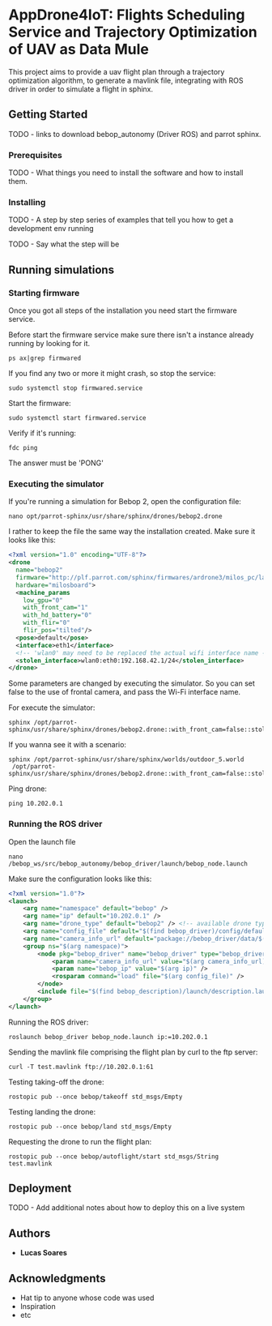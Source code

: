 # AppDrone4IoT: Flights Scheduling Service and Trajectory Optimization of UAV as Data Mule

This project aims to provide a uav flight plan through a trajectory optimization algorithm, to generate a mavlink file, integrating with ROS driver in order to simulate a flight in sphinx.

## Getting Started

TODO - links to download bebop_autonomy (Driver ROS) and parrot sphinx.

### Prerequisites

TODO - What things you need to install the software and how to install them.

### Installing

TODO - A step by step series of examples that tell you how to get a development env running

TODO - Say what the step will be

## Running simulations

### Starting firmware 

Once you got all steps of the installation you need start the firmware service.

Before start the firmware service make sure there isn't a instance already running by looking for it.

```
ps ax|grep firmwared
```

If you find any two or more it might crash, so stop the service:

```
sudo systemctl stop firmwared.service
```

Start the firmware:

```
sudo systemctl start firmwared.service
```

Verify if it's running:

```
fdc ping
```
The answer must be 'PONG'

### Executing the simulator

If you're running a simulation for Bebop 2, open the configuration file:

```
nano opt/parrot-sphinx/usr/share/sphinx/drones/bebop2.drone

```
I rather to keep the file the same way the installation created. Make sure it looks like this:

```xml
<?xml version="1.0" encoding="UTF-8"?>
<drone
  name="bebop2"
  firmware="http://plf.parrot.com/sphinx/firmwares/ardrone3/milos_pc/latest/images/ardrone3-milos_pc.ext2.zip"
  hardware="milosboard">
  <machine_params
    low_gpu="0"
    with_front_cam="1"
    with_hd_battery="0"
    with_flir="0"
    flir_pos="tilted"/>
  <pose>default</pose>
  <interface>eth1</interface>
  <!-- 'wlan0' may need to be replaced the actual wifi interface name -->
  <stolen_interface>wlan0:eth0:192.168.42.1/24</stolen_interface>
</drone>

```

Some parameters are changed by executing the simulator. 
So you can set false to the use of frontal camera, and pass the Wi-Fi interface name.

For execute the simulator:
```
sphinx /opt/parrot-sphinx/usr/share/sphinx/drones/bebop2.drone::with_front_cam=false::stolen_interface=wlp4s0:wlp4s0:192.168.42.1/24

```

If you wanna see it with a scenario:

```
sphinx /opt/parrot-sphinx/usr/share/sphinx/worlds/outdoor_5.world 
 /opt/parrot-sphinx/usr/share/sphinx/drones/bebop2.drone::with_front_cam=false::stolen_interface=wlp4s0:wlp4s0:192.168.42.1/24

```

Ping drone:

```
ping 10.202.0.1

```

### Running the ROS driver

Open the launch file 

```
nano /bebop_ws/src/bebop_autonomy/bebop_driver/launch/bebop_node.launch
```

Make sure the configuration looks like this:
```xml
<?xml version="1.0"?>
<launch>
    <arg name="namespace" default="bebop" />
    <arg name="ip" default="10.202.0.1" />
    <arg name="drone_type" default="bebop2" /> <!-- available drone types: bebop1, bebop2 -->
    <arg name="config_file" default="$(find bebop_driver)/config/defaults.yaml" />
    <arg name="camera_info_url" default="package://bebop_driver/data/$(arg drone_type)_camera_calib.yaml" />
    <group ns="$(arg namespace)">
        <node pkg="bebop_driver" name="bebop_driver" type="bebop_driver_node" output="screen">
            <param name="camera_info_url" value="$(arg camera_info_url)" />
            <param name="bebop_ip" value="$(arg ip)" />
            <rosparam command="load" file="$(arg config_file)" />
        </node>
        <include file="$(find bebop_description)/launch/description.launch" />
    </group>
</launch>
```

Running the ROS driver:

```
roslaunch bebop_driver bebop_node.launch ip:=10.202.0.1
```

Sending the mavlink file comprising the flight plan by curl to the ftp server:

```
curl -T test.mavlink ftp://10.202.0.1:61
```

Testing taking-off the drone:

```
rostopic pub --once bebop/takeoff std_msgs/Empty
```

Testing landing the drone:

```
rostopic pub --once bebop/land std_msgs/Empty
```

Requesting the drone to run the flight plan:

```
rostopic pub --once bebop/autoflight/start std_msgs/String test.mavlink
```


## Deployment

TODO - Add additional notes about how to deploy this on a live system

## Authors

* **Lucas Soares**

## Acknowledgments

* Hat tip to anyone whose code was used
* Inspiration
* etc

